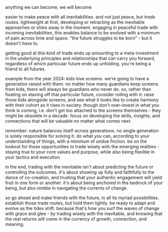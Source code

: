 anything we can become, we will become

easier to make peace with all inevitabilities. and not just peace, but _trade routes_. lightweight at first, developing or retracting as the inevitable approaches or shies away in the moment. engaging in peaceful trade with incoming inevitabilities, this enables balance to be evolved with a minimum of pain across time and space. "the future struggles to be born" - but it doesn't _have_ to.

getting good at this kind of trade ends up amounting to a meta-investment in the underlying principles and relationships that can carry you forward, regardless of which particular future ends up unfolding. you're being a friend to all futures.

example from the year 2024: kids love screens. we're going to have a generation raised with them. no matter how many guardians keep screens from kids, there will always be guardians who never do. so, rather than fixating on staving off that particular future, consider rolling with it: raise those kids alongside screens, and see what it looks like to create harmony with their cohort as it rises in society. though don't over-invest in what you think is coming, i.e. don't get too attached to the screens themselves - they might be obsolete in a decade. focus on developing the skills, insights, and connections that will be valuable no matter what comes next.

remember: nature balances itself _across_ generations. no single generation is solely responsible for solving it. do what you can, according to your understanding of things, with a minimum of undue friction. be on the lookout for those opportunities to trade wisely with the emerging realities - staying true to your core values and purpose, while also being flexible in your tactics and execution.

in the end, trading with the inevitable isn't about predicting the future or controlling the outcomes. it's about showing up fully and faithfully to the dance of co-creation, and trusting that your authentic engagement will yield fruit in one form or another. it's about being anchored in the bedrock of your being, but also nimble in navigating the currents of change.

so go ahead and make friends with the future, in all its myriad possibilities. establish those trade routes, but hold them lightly. be ready to adapt and evolve as the tides shift. because that's how you surf the waves of change with grace and glee - by trading wisely with the inevitable, and knowing that the real returns will come in the currency of growth, connection, and meaning.
